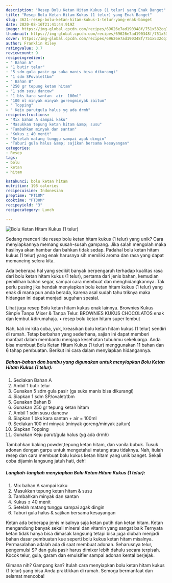 ```yaml
---
description: "Resep Bolu Ketan Hitam Kukus (1 telur) yang Enak Banget"
title: "Resep Bolu Ketan Hitam Kukus (1 telur) yang Enak Banget"
slug: 3621-resep-bolu-ketan-hitam-kukus-1-telur-yang-enak-banget
date: 2020-08-16T21:41:44.919Z
image: https://img-global.cpcdn.com/recipes/69626e7ad190348f/751x532cq70/bolu-ketan-hitam-kukus-1-telur-foto-resep-utama.jpg
thumbnail: https://img-global.cpcdn.com/recipes/69626e7ad190348f/751x532cq70/bolu-ketan-hitam-kukus-1-telur-foto-resep-utama.jpg
cover: https://img-global.cpcdn.com/recipes/69626e7ad190348f/751x532cq70/bolu-ketan-hitam-kukus-1-telur-foto-resep-utama.jpg
author: Franklin Riley
ratingvalue: 3.7
reviewcount: 9
recipeingredient:
- " Bahan A"
- "1 butir telur"
- "5 sdm gula pasir ga suka manis bisa dikurangi"
- "1 sdm SPovalettbm"
- " Bahan B"
- "250 gr tepung ketan hitam"
- "1 sdm susu dancow"
- "1 bks kara santan  air  100ml"
- "100 ml minyak minyak gorengminyak zaitun"
- " Topping"
- " Keju parutgula halus yg ada drmh"
recipeinstructions:
- "Mix bahan A sampai kaku"
- "Masukkan tepung ketan hitam &amp; susu"
- "Tambahkan minyak dan santan"
- "Kukus ± 40 menit"
- "Setelah matang tunggu sampai agak dingin"
- "Taburi gula halus &amp; sajikan bersama kesayangan"
categories:
- Resep
tags:
- bolu
- ketan
- hitam

katakunci: bolu ketan hitam 
nutrition: 198 calories
recipecuisine: Indonesian
preptime: "PT10M"
cooktime: "PT30M"
recipeyield: "3"
recipecategory: Lunch

---
```



![Bolu Ketan Hitam Kukus (1 telur)](https://img-global.cpcdn.com/recipes/69626e7ad190348f/751x532cq70/bolu-ketan-hitam-kukus-1-telur-foto-resep-utama.jpg)

Sedang mencari ide resep bolu ketan hitam kukus (1 telur) yang unik? Cara menyiapkannya memang susah-susah gampang. Jika salah mengolah maka hasilnya akan hambar dan bahkan tidak sedap. Padahal bolu ketan hitam kukus (1 telur) yang enak harusnya sih memiliki aroma dan rasa yang dapat memancing selera kita.

Ada beberapa hal yang sedikit banyak berpengaruh terhadap kualitas rasa dari bolu ketan hitam kukus (1 telur), pertama dari jenis bahan, kemudian pemilihan bahan segar, sampai cara membuat dan menghidangkannya. Tak perlu pusing jika hendak menyiapkan bolu ketan hitam kukus (1 telur) yang enak di mana pun anda berada, karena asal sudah tahu triknya maka hidangan ini dapat menjadi suguhan spesial.

Lihat juga resep Bolu ketan hitam kukus enak lainnya. Brownies Kukus Simple Tanpa Mixer &amp; Tanpa Telur. BROWNIES KUKUS CHOCOLATOS enak dan lembut #dirumahaja. • resep bolu ketan hitam super lembut


Nah, kali ini kita coba, yuk, kreasikan bolu ketan hitam kukus (1 telur) sendiri di rumah. Tetap berbahan yang sederhana, sajian ini dapat memberi manfaat dalam membantu menjaga kesehatan tubuhmu sekeluarga. Anda bisa membuat Bolu Ketan Hitam Kukus (1 telur) menggunakan 11 bahan dan 6 tahap pembuatan. Berikut ini cara dalam menyiapkan hidangannya.

<!--inarticleads1-->

##### Bahan-bahan dan bumbu yang digunakan untuk menyiapkan Bolu Ketan Hitam Kukus (1 telur):

1. Sediakan  Bahan A
1. Ambil 1 butir telur
1. Gunakan 5 sdm gula pasir (ga suka manis bisa dikurangi)
1. Siapkan 1 sdm SP/ovalet/tbm
1. Gunakan  Bahan B
1. Gunakan 250 gr tepung ketan hitam
1. Ambil 1 sdm susu dancow
1. Siapkan 1 bks kara santan + air = 100ml
1. Sediakan 100 ml minyak (minyak goreng/minyak zaitun)
1. Siapkan  Topping
1. Gunakan  Keju parut/gula halus (yg ada drmh)


Tambahkan baking powder,tepung ketan hitam, dan vanila bubuk. Tusuk adonan dengan garpu untuk mengetahui matang atau tidaknya. Nah, itulah resep dan cara membuat bolu kukus ketan hitam yang unik banget. Sekali coba dijamin langsung jatuh hati, deh! 

<!--inarticleads2-->

##### Langkah-langkah menyiapkan Bolu Ketan Hitam Kukus (1 telur):

1. Mix bahan A sampai kaku
1. Masukkan tepung ketan hitam &amp; susu
1. Tambahkan minyak dan santan
1. Kukus ± 40 menit
1. Setelah matang tunggu sampai agak dingin
1. Taburi gula halus &amp; sajikan bersama kesayangan


Ketan ada beberapa jenis misalnya saja ketan putih dan ketan hitam. Ketan mengandung banyak sekali mineral dan vitamin yang sangat baik Ternyata ketan tidak hanya bisa dimasak langsung tetapi bisa juga diubah menjadi bahan dasar pembuatan kue seperti bolu kukus ketan hitam misalnya. Permasalahan adalah ada di saat membuat adonan. Seharusnya telur, pengemulsi SP dan gula pasir harus dimixer lebih dahulu secara terpisah. Kocok telur, gula, garam dan emulsifier sampai adonan kental berjejak. 

Gimana nih? Gampang kan? Itulah cara menyiapkan bolu ketan hitam kukus (1 telur) yang bisa Anda praktikkan di rumah. Semoga bermanfaat dan selamat mencoba!
